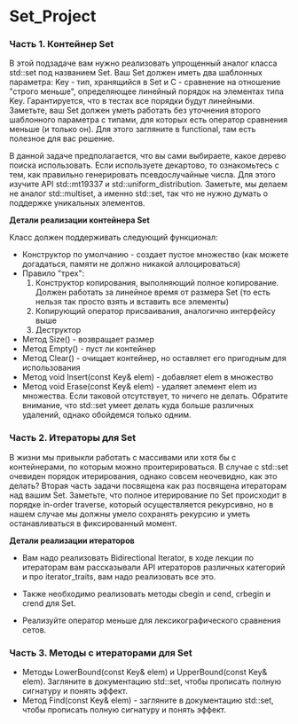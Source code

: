 # Set_Project
### Часть 1. Контейнер Set ###
 В этой подзадаче вам нужно реализовать упрощенный аналог класса std::set под названием Set. Ваш Set должен иметь два шаблонных параметра: Key - тип, хранящийся в Set и C - сравнение на отношение "строго меньше", определяющее линейный порядок на элементах типа Key.
Гарантируется, что в тестах все порядки будут линейными. Заметьте, ваш Set должен уметь работать без уточнения второго шаблонного параметра с типами, для которых есть оператор сравнения меньше (и только он). Для этого загляните в functional, там есть полезное для вас решение.

 В данной задаче предполагается, что вы сами выбираете, какое дерево поиска использовать. Если используете декартово, то ознакомьтесь с тем, как правильно генерировать псевдослучайные числа. Для этого изучите API std::mt19337 и std::uniform_distribution.
Заметьте, мы делаем не аналог std::multiset, а именно std::set, так что не нужно думать о поддержке уникальных элементов.

**Детали реализации контейнера Set**

Класс должен поддерживать следующий функционал:
+  Конструктор по умолчанию - создает пустое множество (как можете догадаться, памяти не должно никакой аллоцироваться)
+  Правило "трех":
   1.	Конструктор копирования, выполняющий полное копирование. Должен работать за линейное время от размера Set (то есть нельзя так просто взять и вставить все элементы)
   2.	Копирующий оператор присваивания, аналогично интерфейсу выше
   3.	Деструктор
+  Метод Size() - возвращает размер
+  Метод Empty() - пуст ли контейнер
+  Метод Clear() - очищает контейнер, но оставляет его пригодным для использования
+  Метод void Insert(const Key& elem) - добавляет elem в множество
+  Метод void Erase(const Key& elem) - удаляет элемент elem из множества. Если таковой отсутствует, то ничего не делать. Обратите внимание, что std::set умеет делать куда больше различных удалений, однако обойдемся только одним.

### Часть 2. Итераторы для Set ###

 В жизни мы привыкли работать с массивами или хотя бы с контейнерами, по которым можно проитерироваться. В случае с std::set очевиден порядок итерирования, однако совсем неочевидно, 
 как это делать?
 Вторая часть задачи посвящена как раз посвящена итераторам над вашим Set. Заметьте, что полное итерирование по Set происходит в порядке in-order traverse, который осуществляется рекурсивно,
 но в нашем случае мы должны умело сохранять рекурсию и уметь останавливаться в фиксированный момент.

**Детали реализации итераторов**

+ Вам надо реализовать Bidirectional Iterator, в ходе лекции по итераторам вам рассказывали API итераторов различных категорий и про iterator_traits, вам надо реализовать все это.
+ Также необходимо реализовать методы cbegin и cend, crbegin и crend для Set.

+ Реализуйте оператор меньше для лексикографического сравнения сетов.

### Часть 3. Методы с итераторами для Set ###
+ Методы LowerBound(const Key& elem) и UpperBound(const Key& elem). Загляните в документацию std::set, чтобы прописать полную сигнатуру и понять эффект.
+ Метод Find(const Key& elem) - загляните в документацию std::set, чтобы прописать полную сигнатуру и понять эффект.
